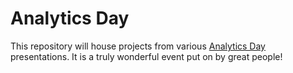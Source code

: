 # Analytics Day #
This repository will house projects from various [Analytics Day](https://analytics.appstate.edu/analyticsday) presentations. It is a truly wonderful event put on by great people!

